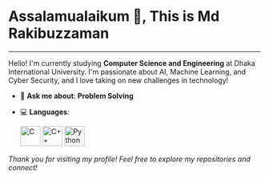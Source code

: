 # Assalamualaikum 👋, This is Md Rakibuzzaman

---

Hello! I'm currently studying **Computer Science and Engineering** at Dhaka International University. I'm passionate about AI, Machine Learning, and Cyber Security, and I love taking on new challenges in technology!

<div align="right">



</div>


- 💬 **Ask me about**: **Problem Solving**
- 💻 **Languages**:

  <img src="https://cdn.jsdelivr.net/gh/devicons/devicon/icons/c/c-original.svg" alt="C" width="40" height="40"/>
  <img src="https://cdn.jsdelivr.net/gh/devicons/devicon/icons/cplusplus/cplusplus-original.svg" alt="C++" width="40" height="40"/>
  <img src="https://cdn.jsdelivr.net/gh/devicons/devicon/icons/python/python-original.svg" alt="Python" width="40" height="40"/>





_Thank you for visiting my profile! Feel free to explore my repositories and connect!_
